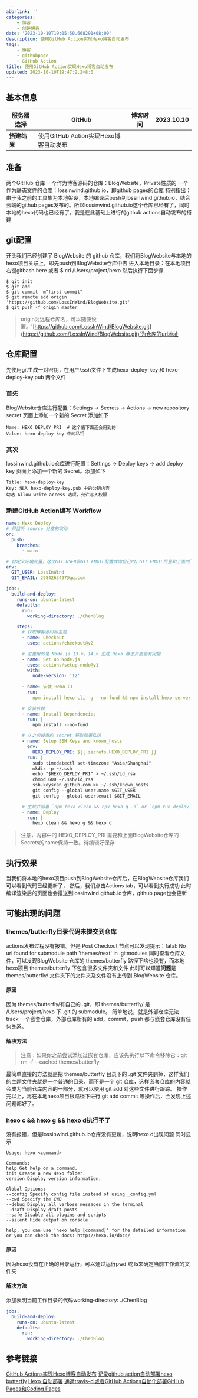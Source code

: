 ```yaml
---
abbrlink: ''
categories:
    - 博客
    - 创建博客
date: '2023-10-10T19:05:50.668291+08:00'
description: 使用GitHub Action实现Hexo博客自动发布
tags:
    - 博客
    - githubpage
    - GitHub Action
title: 使用GitHub Action实现Hexo博客自动发布
updated: 2023-10-10T19:47:2.2+8:0
---
```

## 基本信息


| **服务器选择** | GitHub                                | **博客时间** | 2023.10.10 |
| -------------- | ------------------------------------- | ------------ | ---------- |
| **搭建结果**   | 使用GitHub Action实现Hexo博客自动发布 |              |            |

## 准备

两个GitHub 仓库
一个作为博客源码的仓库：BlogWebsite，Private性质的
一个作为静态文件的仓库：lossinwind.github.io，即github pages的仓库
特别指出：由于我之前的工具集为本地架设，本地编译后push到lossinwind.github.io，结合云端的github pages发布的。所以lossinwind.github.io这个仓库已经有了，同时本地的hexo代码也已经有了。我是在此基础上进行的github actions自动发布的搭建

## git配置

开头我们已经创建了 BlogWebsite 的 github 仓库，我们将BlogWebsite与本地的hexo项目关联上，即先push到BlogWebsite仓库中去
进入本地目录：在本地项目右键gitbash here 或者  $ cd /Users/project/hexo
然后执行下面步骤

```git
$ git init
$ git add .
$ git commit -m”first commit”
$ git remote add origin 'https://github.com/LossInWind/BlogWebsite.git'
$ git push -f origin master
```

> origin为远程仓库名，可以随便设置。'[https://github.com/LossInWind/BlogWebsite.git](https://github.com/LossInWind/BlogWebsite.git)'为仓库的url地址

## 仓库配置

先使用git生成一对密钥，在用户/.ssh文件下生成hexo-deploy-key 和 hexo-deploy-key.pub 两个文件

### 首先

BlogWebsite仓库进行配置：Settings -> Secrets -> Actions -> new repository secret 页面上添加一个新的 Secret
添加如下

```
Name: HEXO_DEPLOY_PRI  # 这个值下面还会用到的
Value: hexo-deploy-key 中的私钥
```

### 其次

lossinwind.github.io仓库进行配置：Settings -> Deploy keys -> add deploy key 页面上添加一个新的 Secret。添加如下

```
Title: hexo-deploy-key
Key: 填入 hexo-deploy-key.pub 中的公钥内容
勾选 Allow write access 选项，允许写入权限
```

### 新建GitHub Action编写 Workflow

```yaml
name: Hexo Deploy
# 只监听 source 分支的改动
on:
  push:
    branches:
      - main

# 自定义环境变量，这个GIT_USER和GIT_EMAIL配置成你自己的，GIT_EMAIL尽量和上面的`ssh-keygen -f hexo-deploy-key -C "your email"`中的your email保持一致
env:
  GIT_USER: LossInWind
  GIT_EMAIL: 2984263497@qq.com

jobs:
  build-and-deploy:
    runs-on: ubuntu-latest
    defaults:
      run:
        working-directory: ./ChenBlog

    steps:
      # 获取博客源码和主题
      - name: Checkout
        uses: actions/checkout@v2

      # 这里用的是 Node.js 13.x，14.x 生成 Hexo 静态页面会有问题
      - name: Set up Node.js
        uses: actions/setup-node@v1
        with:
          node-version: '12'
        
      - name: 安装 Hexo CI
        run: 
          npm install hexo-cli -g --no-fund && npm install hexo-server --save --no-fund

      # 安装依赖
      - name: Install Dependencies
        run: |
          npm install --no-fund

      # 从之前设置的 secret 获取部署私钥
      - name: Setup SSH Keys and known_hosts
        env:
          HEXO_DEPLOY_PRI: ${{ secrets.HEXO_DEPLOY_PRI }} 
        run: |
          sudo timedatectl set-timezone "Asia/Shanghai"
          mkdir -p ~/.ssh
          echo "$HEXO_DEPLOY_PRI" > ~/.ssh/id_rsa
          chmod 600 ~/.ssh/id_rsa
          ssh-keyscan github.com >> ~/.ssh/known_hosts
          git config --global user.name $GIT_USER
          git config --global user.email $GIT_EMAIL

      # 生成并部署 `npx hexo clean && npx hexo g -d` or `npm run deploy`
      - name: Deploy
        run: |
          hexo clean && hexo g && hexo d
```

> 注意，内容中的 HEXO_DEPLOY_PRI 需要和上面BlogWebsite仓库的 Secrets的name保持一致。待编辑好保存

## 执行效果

当我们将本地的hexo项目push到BlogWebsite仓库后，在BlogWebsite仓库我们可以看到代码已经更新了，
然后，我们点击Actions tab，可以看到执行成功
此时编译渲染后的页面也会推送到lossinwind.github.io仓库，github page也会更新

## 可能出现的问题

### themes/butterfly目录代码未提交到仓库

actions发布过程没有报错。但是 Post Checkout 节点可以发现提示：fatal: No url found for submodule path 'themes/next' in .gitmodules
同时查看仓库文件，可以发现BlogWebsite 仓库的 themes/butterfly 路径下啥也没有，而本地hexo项目 themes/butterfly 下包含很多文件夹和文件
此时可以知道**问题**是themes/butterfly/ 文件夹下的文件夹及文件没有上传到 BlogWebsite 仓库。

#### 原因

因为  themes/butterfly/有自己的 .git，即  themes/butterfly/ 是 /Users/project/hexo 下 .git 的 submodule。
简单地说，就是外部仓库无法 track 一个嵌套仓库，外部仓库所有的 add，commit，push 都与嵌套仓库没有任何关系。

#### 解决方法

> 注意：如果你之前尝试添加过嵌套仓库，应该先执行以下命令移除它：git rm -f --cached themes/butterfly

最简单直接的方法就是把  themes/butterfly 目录下的 .git 文件夹删掉，这样我们的主题文件夹就是一个普通的目录，而不是一个 git 仓库，这样嵌套仓库的内容就会成为当前仓库内容的一部分，就可以使用 git add 对这些文件进行跟踪。
操作完以上，再在本地hexo项目根路径下进行 git add commit 等操作后，会发现上述问题都好了。

### hexo c && hexo g && hexo d执行不了

没有报错，但是lossinwind.github.io仓库没有更新，说明hexo d出现问题
同时显示

```
Usage: hexo <command> 

Commands: 
help Get help on a command. 
init Create a new Hexo folder. 
version Display version information. 

Global Options: 
--config Specify config file instead of using _config.yml 
--cwd Specify the CWD 
--debug Display all verbose messages in the terminal 
--draft Display draft posts 
--safe Disable all plugins and scripts 
--silent Hide output on console 

help, you can use 'hexo help [command]' for the detailed information 
or you can check the docs: http://hexo.io/docs/
```

#### 原因

因为hexo没有在正确的目录运行，可以通过运行pwd 或 ls来确定当前工作流的文件夹

#### 解决方法

添加表明当前工作目录的代码working-directory: ./ChenBlog

```yaml
jobs:
  build-and-deploy:
    runs-on: ubuntu-latest
    defaults:
      run:
        working-directory: ./ChenBlog
```

## 参考链接

[GitHub Actions实现Hexo博客自动发布](https://yaoyuanyy.github.io/2022/02/28/GitHub-Actions%E5%AE%9E%E7%8E%B0Hexo%E5%8D%9A%E5%AE%A2%E8%87%AA%E5%8A%A8%E5%8F%91%E5%B8%83/index.html#%E9%81%87%E5%88%B0%E7%9A%84%E9%97%AE%E9%A2%98)
[记录github action自动部署hexo butterfly](https://www.maya1900.top/createsite/0430/)
[Hexo 自动部署](https://www.oplog.cn/archives/24998.html)
[通過travis-ci或者GitHub Actions自動化部署GitHub Pages和Coding Pages](https://blog.crazywong.com/posts/74006f42/#%E5%89%B5%E5%BB%BAActions)
